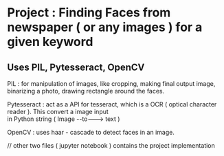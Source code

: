# Project : Finding Faces from newspaper ( or any images ) for a given keyword
## Uses PIL, Pytesseract, OpenCV 

PIL :  for manipulation of images, like cropping, making final output image, binarizing a photo, drawing rectangle around the faces.

Pytesseract :  act as a API for tesseract, which is a OCR ( optical character reader ). This convert a image input   
in Python string ( Image --to---> text ) 

OpenCV : uses haar - cascade to detect faces in an image. 

// other two files ( jupyter notebook ) contains the project implementation 
